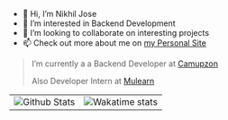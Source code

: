 - 👋 Hi, I’m Nikhil Jose
- 👀 I’m interested in Backend Development
- 💞️ I’m looking to collaborate on interesting projects
- 📫 Check out more about me on [my Personal Site](https://nikjos.in)
>I’m currently a a Backend Developer at [Camupzon](https://campuzon.com)
>
> Also Developer Intern at [Mulearn](https://mulearn.org/)  
<table>
<tr>
 <td>
<img src="https://github-readme-stats.vercel.app/api?username=nikiljos&count_private=true&include_all_commits=true" alt="Github Stats">
 </td><td>
<img src="https://github-readme-stats.vercel.app/api/wakatime?username=nikiljos&layout=compact&langs_count=20" alt="Wakatime stats" >
 </td>
</tr></table>

